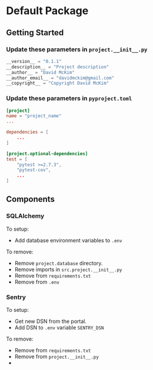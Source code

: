 # Default Package

## Getting Started

### Update these parameters in `project.__init__.py`

```python
__version__ = "0.1.1"
__description__ = "Project description"
__author__ = "David McKim"
__author_email__ = "davidmckim@gmail.com"
__copyright__ = "Copyright David McKim"
```

### Update these parameters in `pyproject.toml`

```toml
[project]
name = "project_name"
...

dependencies = [
    ...
]

[project.optional-dependencies]
test = [
    "pytest >=2.7.3",
    "pytest-cov",
    ...
]
```


## Components

### SQLAlchemy

To setup:
- Add database environment variables to `.env`

To remove:
- Remove `project.database` directory.  
- Remove imports in `src.project.__init__.py`
- Remove from `requirements.txt`
- Remove from `.env`

### Sentry

To setup:

- Get new DSN from the portal. 
- Add DSN to `.env` variable `SENTRY_DSN`

To remove:
- Remove from `requirements.txt`
- Remove from `project.__init__.py`
- 